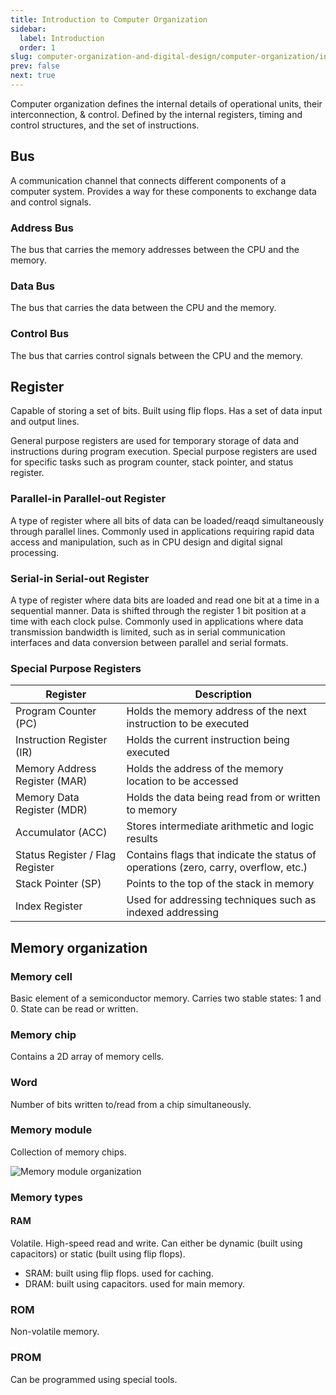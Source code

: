 ```yaml
---
title: Introduction to Computer Organization
sidebar:
  label: Introduction
  order: 1
slug: computer-organization-and-digital-design/computer-organization/introduction
prev: false
next: true
---
```


Computer organization defines the internal details of operational units, their interconnection, & control. Defined by the internal registers, timing and control structures, and the set of instructions.

## Bus

A communication channel that connects different components of a computer system. Provides a way for these components to exchange data and control signals.

### Address Bus

The bus that carries the memory addresses between the CPU and the memory.

### Data Bus

The bus that carries the data between the CPU and the memory.

### Control Bus

The bus that carries control signals between the CPU and the memory.

## Register

Capable of storing a set of bits. Built using flip flops. Has a set of data input and output lines.

General purpose registers are used for temporary storage of data and instructions during program execution. Special purpose registers are used for specific tasks such as program counter, stack pointer, and status register.

### Parallel-in Parallel-out Register

A type of register where all bits of data can be loaded/reaqd simultaneously through parallel lines. Commonly used in applications requiring rapid data access and manipulation, such as in CPU design and digital signal processing.

### Serial-in Serial-out Register

A type of register where data bits are loaded and read one bit at a time in a sequential manner. Data is shifted through the register 1 bit position at a time with each clock pulse. Commonly used in applications where data transmission bandwidth is limited, such as in serial communication interfaces and data conversion between parallel and serial formats.

### Special Purpose Registers

| Register | Description |
| --- | --- |
| Program Counter (PC) | Holds the memory address of the next instruction to be executed |
| Instruction Register (IR) | Holds the current instruction being executed |
| Memory Address Register (MAR) | Holds the address of the memory location to be accessed |
| Memory Data Register (MDR) | Holds the data being read from or written to memory |
| Accumulator (ACC) | Stores intermediate arithmetic and logic results |
| Status Register / Flag Register | Contains flags that indicate the status of operations (zero, carry, overflow, etc.) |
| Stack Pointer (SP) | Points to the top of the stack in memory |
| Index Register | Used for addressing techniques such as indexed addressing |

## Memory organization

### Memory cell

Basic element of a semiconductor memory. Carries two stable states: 1 and 0. State can be read or written.

### Memory chip

Contains a 2D array of memory cells.

### Word

Number of bits written to/read from a chip simultaneously.

### Memory module

Collection of memory chips.

<figure style="max-width: 700px; margin: 10px auto;">

![Memory module organization](/images/codd/memory-module-organization.jpg)

</figure>


### Memory types

#### RAM

Volatile. High-speed read and write. Can either be dynamic (built using capacitors) or static (built using flip flops).

- SRAM: built using flip flops. used for caching.
- DRAM: built using capacitors. used for main memory.

### ROM

Non-volatile memory.

### PROM

Can be programmed using special tools.
